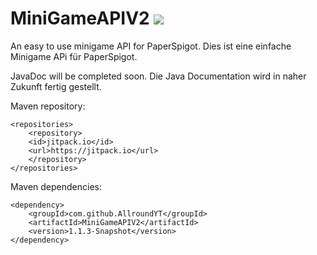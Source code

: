 # MiniGameAPIV2  [![](https://jitpack.io/v/AllroundYT/MiniGameAPIV2.svg)](https://jitpack.io/#AllroundYT/MiniGameAPIV2)
An easy to use minigame API for PaperSpigot.
Dies ist eine einfache Minigame APi für PaperSpigot.

JavaDoc will be completed soon.
Die Java Documentation wird in naher Zukunft fertig gestellt.

Maven repository:
```
<repositories>
    <repository>
	<id>jitpack.io</id>
	<url>https://jitpack.io</url>
    </repository>
</repositories>
```
Maven dependencies:
```
<dependency>
    <groupId>com.github.AllroundYT</groupId>
    <artifactId>MiniGameAPIV2</artifactId>
    <version>1.1.3-Snapshot</version>
</dependency>
```
